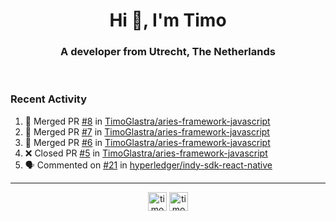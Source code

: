 <h1 align="center">Hi 👋, I'm Timo</h1>
<h3 align="center">A developer from Utrecht, The Netherlands</h3>
<br/>
<!-- https://github.com/rahuldkjain/github-profile-readme-generator --!>

<!--  <p align="left"><img src="https://github-readme-stats.vercel.app/api?username=timoglastra&show_icons=true&count_private=true&" alt="timoglastra" /></p> --!>

<!--
Github language stats
<p align="left"><img src="https://github-readme-stats.vercel.app/api/top-langs/?username=timoglastra&layout=compact" alt="timoglastra" /><p>
-->

<!-- Codestats language stats -->
<!-- <p align="left"><img src="https://codestats-readme.vercel.app/api/top-langs/?username=timoglastra&layout=compact&language_count=12" alt="timoglastra" /><p>    --!>
  
<h3>Recent Activity</h3>

<!--START_SECTION:activity-->
1. 🎉 Merged PR [#8](https://github.com/TimoGlastra/aries-framework-javascript/pull/8) in [TimoGlastra/aries-framework-javascript](https://github.com/TimoGlastra/aries-framework-javascript)
2. 🎉 Merged PR [#7](https://github.com/TimoGlastra/aries-framework-javascript/pull/7) in [TimoGlastra/aries-framework-javascript](https://github.com/TimoGlastra/aries-framework-javascript)
3. 🎉 Merged PR [#6](https://github.com/TimoGlastra/aries-framework-javascript/pull/6) in [TimoGlastra/aries-framework-javascript](https://github.com/TimoGlastra/aries-framework-javascript)
4. ❌ Closed PR [#5](https://github.com/TimoGlastra/aries-framework-javascript/pull/5) in [TimoGlastra/aries-framework-javascript](https://github.com/TimoGlastra/aries-framework-javascript)
5. 🗣 Commented on [#21](https://github.com/hyperledger/indy-sdk-react-native/issues/21) in [hyperledger/indy-sdk-react-native](https://github.com/hyperledger/indy-sdk-react-native)
<!--END_SECTION:activity-->

---

<p align="center">
<a href="https://twitter.com/timoglastra" target="blank"><img align="center" src="https://cdn.jsdelivr.net/npm/simple-icons@3.0.1/icons/twitter.svg" alt="timoglastra" height="30" width="30" /></a>
<a href="https://linkedin.com/in/timoglastra" target="blank"><img align="center" src="https://cdn.jsdelivr.net/npm/simple-icons@3.0.1/icons/linkedin.svg" alt="timoglastra" height="30" width="30" /></a>
</p>



